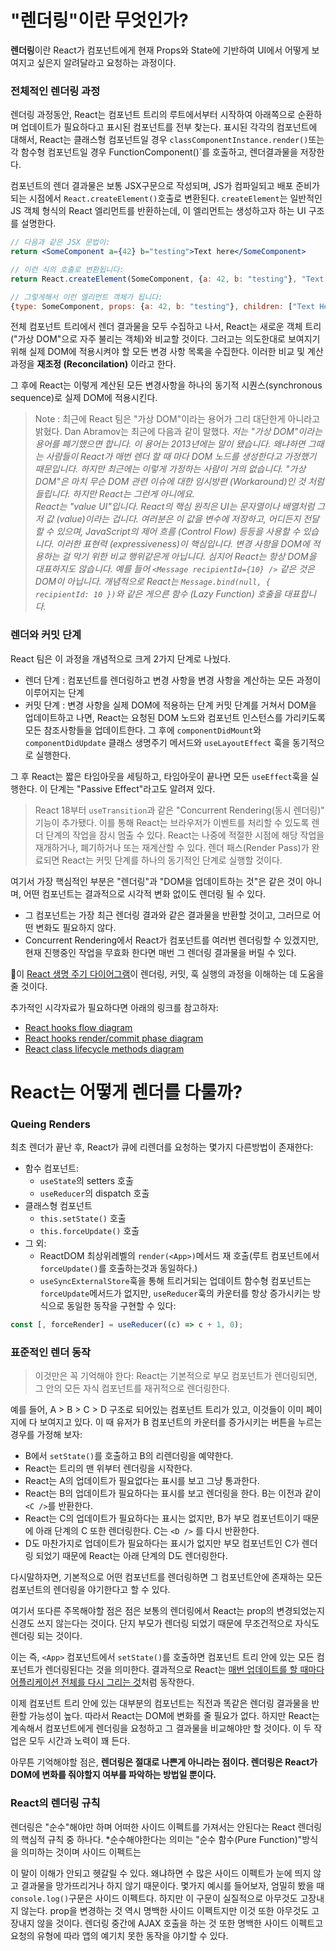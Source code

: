 # "렌더링"이란 무엇인가?
**렌더링**이란 React가 컴포넌트에게  현재 Props와 State에 기반하여 UI에서 어떻게 보여지고 싶은지 알려달라고 요청하는 과정이다.

### 전체적인 렌더링 과정
렌더링 과정동안, React는 컴포넌트 트리의 루트에서부터 시작하여 아래쪽으로 순환하며 업데이트가 필요하다고 표시된 컴포넌트를 전부 찾는다. 표시된 각각의 컴포넌트에 대해서, React는 클래스형 컴포넌트일 경우 `classComponentInstance.render()`또는 각 함수형 컴포넌트일 경우 FunctionComponent()`를 호출하고, 렌더결과물을 저장한다.

컴포넌트의 렌더 결과물은 보통 JSX구문으로 작성되며, JS가 컴파일되고 배포 준비가 되는 시점에서 `React.createElement()`호출로 변환된다. `createElement`는 일반적인 JS 객체 형식의 React 엘리먼트를 반환하는데, 이 엘리먼트는 생성하고자 하는 UI 구조를 설명한다.
```jsx
// 다음과 같은 JSX 문법이:
return <SomeComponent a={42} b="testing">Text here</SomeComponent>

// 이런 식의 호출로 변환됩니다:
return React.createElement(SomeComponent, {a: 42, b: "testing"}, "Text Here")

// 그렇게해서 이런 엘리먼트 객체가 됩니다:
{type: SomeComponent, props: {a: 42, b: "testing"}, children: ["Text Here"]}
```
전체 컴포넌트 트리에서 렌더 결과물을 모두 수집하고 나서, React는 새로운 객체 트리 ("가상 DOM"으로 자주 불리는 객체)와 비교할 것이다. 그러고는 의도한대로 보여지기 위해 실제 DOM에 적용시켜야 할 모든 변경 사항 목록을 수집한다. 이러한 비교 및 계산과정을 **재조정 (Reconcilation)** 이라고 한다.

그 후에 React는 이렇게 계산된 모든 변경사항을 하나의 동기적 시퀀스(synchronous sequence)로 실제 DOM에 적용시킨다.

> Note : 최근에 React 팀은 "가상 DOM"이라는 용어가 그리 대단한게 아니라고 밝혔다. Dan Abramov는 최근에 다음과 같이 말했다.
> _저는 "가상 DOM"이라는 용어를 폐기했으면 합니다. 이 용어는 2013년에는 말이 됐습니다. 왜냐하면 그때는 사람들이 React가 매번 렌더 할 때 마다 DOM 노드를 생성한다고 가정했기 때문입니다. 하지만 최근에는 이렇게 가정하는 사람이 거의 없습니다. "가상 DOM"은 마치 무슨 DOM 관련 이슈에 대한 임시방편 (Workaround)인 것 처럼 들립니다. 하지만 React는 그런게 아니에요.  
> React는 "value UI"입니다. React의 핵심 원칙은 UI는 문자열이나 배열처럼 그저 값 (value)이라는 겁니다. 여러분은 이 값을 변수에 저장하고, 어디든지 전달할 수 있으며, JavaScript의 제어 흐름 (Control Flow) 등등을 사용할 수 있습니다. 이러한 표현력 (expressiveness)이 핵심입니다. 변경 사항을 DOM에 적용하는 걸 막기 위한 비교 행위같은게 아닙니다.
> 심지어 React는 항상 DOM을 대표하지도 않습니다. 예를 들어 `<Message recipientId={10} />` 같은 것은 DOM이 아닙니다. 개념적으로 React는 `Message.bind(null, { recipientId: 10 })`와 같은 게으른 함수 (Lazy Function) 호출을 대표합니다._

### 렌더와 커밋 단계
React 팀은  이 과정을 개념적으로 크게 2가지 단계로 나눴다.
- 렌더 단계 : 컴포넌트를 렌더링하고 변경 사항을 변경 사항을 계산하는 모든 과정이 이루어지는 단계
- 커밋 단계 : 변경 사항을 실제 DOM에 적용하는 단계
커밋 단계를 거쳐서 DOM을 업데이트하고 나면, React는 요청된 DOM 노드와 컴포넌트 인스턴스를 가리키도록 모든 참조사항들을 업데이트한다. 그 후에 `componentDidMount`와 `componentDidUpdate` 클래스 생명주기 메서드와 `useLayoutEffect` 훅을 동기적으로 실행한다.

그 후 React는 짧은 타임아웃을 세팅하고, 타임아웃이 끝나면 모든 `useEffect`훅을 실행한다. 이 단계는 "Passive Effect"라고도 알려져 있다.

>React 18부터 `useTransition`과 같은 "Concurrent Rendering(동시 렌더링)" 기능이 추가됐다. 이를 통해 React는 브라우저가 이벤트를 처리할 수 있도록 렌더 단계의 작업을 잠시 멈출 수 있다. React는 나중에 적절한 시점에 해당 작업을 재개하거나, 폐기하거나 또는 재계산할 수 있다. 렌더 패스(Render Pass)가 완료되면 React는 커밋 단계를 하나의 동기적인 단계로 실행할 것이다.

여기서 가장 핵심적인 부분은 "렌더링"과 "DOM을 업데이트하는 것"은 같은 것이 아니며, 어떤 컴포넌트는 결과적으로 시각적 변화 없이도 렌더링 될 수 있다.
- 그 컴포넌트는 가장 최근 렌더링 결과와 같은 결과물을 반환할 것이고, 그러므로 어떤 변화도 필요하지 않다.
- Concurrent Rendering에서 React가 컴포넌트를 여러번 렌더링할 수 있겠지만, 현재 진행중인 작업을 무효화 한다면 매번 그 렌더링 결과물을 버릴 수 있다. 

이 [React 생명 주기 다이어그램](https://julesblom.com/writing/react-hook-component-timeline)이 렌더링, 커밋, 훅 실행의 과정을 이해하는 데 도움을 줄 것이다.

추가적인 시각자료가 필요하다면 아래의 링크를 참고하자:
- [React hooks flow diagram](https://github.com/donavon/hook-flow)
- [React hooks render/commit phase diagram](https://wavez.github.io/react-hooks-lifecycle/)
- [React class lifecycle methods diagram](https://projects.wojtekmaj.pl/react-lifecycle-methods-diagram/)

# React는 어떻게 렌더를 다룰까?
### Queing Renders
최초 렌더가 끝난 후, React가 큐에 리렌더를 요청하는 몇가지 다른방법이 존재한다:
- 함수 컴포넌트:
    - `useState`의 setters 호출
    - `useReducer`의 dispatch 호출
- 클래스형 컴포넌트
    - `this.setState()` 호출
    - `this.forceUpdate()` 호출
- 그 외:
    - ReactDOM 최상위레벨의 `render(<App>)`메서드 재 호출(루트 컴포넌트에서 `forceUpdate()`를 호출하는것과 동일하다.)
    - `useSyncExternalStore`훅을 통해 트리거되는 업데이트
함수형 컴포넌트는 `forceUpdate`메서드가 없지만, `useReducer`훅의 카운터를 항상 증가시키는 방식으로 동일한 동작을 구현할 수 있다:
```jsx
const [, forceRender] = useReducer((c) => c + 1, 0);
```

### 표준적인 렌더 동작
>이것만은 꼭 기억해야 한다: 
>React는 기본적으로 부모 컴포넌트가 렌더링되면, 그 안의 모든 자식 컴포넌트를 재귀적으로 렌더링한다.

예를 들어, A > B > C > D 구조로 되어있는 컴포넌트 트리가 있고, 이것들이 이미 페이지에 다 보여지고 있다. 이 때 유저가 B 컴포넌트의 카운터를 증가시키는 버튼을 누르는 경우를 가정해 보자:
- B에서 `setState()`를 호출하고 B의 리렌더링을 예약한다.
- React는 트리의 맨 위부터 렌더링을 시작한다.
- React는 A의 업데이트가 필요없다는 표시를 보고 그냥 통과한다.
- React는 B의 업데이트가 필요하다는 표시를 보고 렌더링을 한다. B는 이전과 같이 `<C />`를 반환한다.
- React는 C의 업데이트가 필요하다는 표시는 없지만, B가 부모 컴포넌트이기 때문에 아래 단계의 C 또한 렌더링한다. C는 `<D />` 를 다시 반환한다.
- D도 마찬가지로 업데이트가 필요하다는 표시가 없지만 부모 컴포넌트인 C가 렌더링 되었기 때문에 React는 아래 단계의 D도 렌더링한다.

다시말하자면, 기본적으로 어떤 컴포넌트를 렌더링하면 그 컴포넌트안에 존재하는 모든 컴포넌트의 렌더링을 야기한다고 할 수 있다.

여기서 또다른 주목해야할 점은 점은 보통의 렌더링에서 React는 prop의 변경되었는지 신경도 쓰지 않는다는 것이다. 단지 부모가 렌더링 되었기 때문에 무조건적으로 자식도 렌더링 되는 것이다.

이는 즉, `<App>` 컴포넌트에서 `setState()`를 호출하면 컴포넌트 트리 안에 있는 모든 컴포넌트가 렌더링된다는 것을 의미한다. 결과적으로 React는 [매번 업데이트를 할 때마다 어플리케이션 전체를 다시 그리는 것](https://www.slideshare.net/floydophone/react-preso-v2)처럼 동작한다.

이제 컴포넌트 트리 안에 있는 대부분의 컴포넌트는 직전과 똑같은 렌더링 결과물을 반환할 가능성이 높다. 따라서 React는 DOM에 변화를 줄 필요가 없다. 하지만 React는 계속해서 컴포넌트에게 렌더링을 요청하고 그 결과물을 비교해야만 할 것이다. 이 두 작업은 모두 시간과 노력이 꽤 든다.

아무튼 기억해야할 점은, **렌더링은 절대로 나쁜게 아니라는 점이다. 렌더링은 React가 DOM에 변화를 줘야할지 여부를 파악하는 방법일 뿐이다.**

### React의 렌더링 규칙
렌더링은 "순수"해야만 하며 어떠한 사이드 이펙트를 가져서는 안된다는 React 렌더링의 핵심적 규칙 중 하나다.
\*순수해야한다는 의미는 "순수 함수(Pure Function)"방식을 의미하는 것이며 사이드 이펙트는

이 말이 이해가 안되고 헷갈릴 수 있다. 왜냐하면 수 많은 사이드 이펙트가 눈에 띄지 않고 결과물을 망가뜨리거나 하지 않기 때문이다. 몇가지 예시를 들어보자, 엄밀히 봤을 때 `console.log()`구문은 사이드 이펙트다. 하지만 이 구문이 실질적으로 아무것도 고장내지 않는다. prop을 변경하는 것 역시 명백한 사이드 이펙트지만 이것 또한 아무것도 고장내지 않을 것이다. 렌더링 중간에 AJAX 호출을 하는 것 또한 명백한 사이드 이펙트고 요청의 유형에 따라 앱의 예기치 못한 동작을 야기할 수 있다.